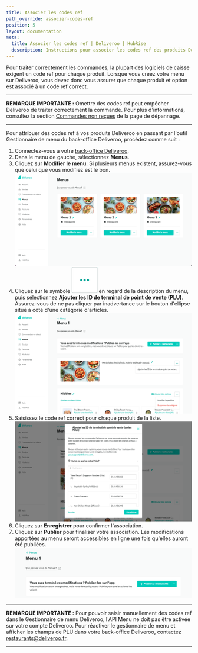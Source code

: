 ```yaml
---
title: Associer les codes ref
path_override: associer-codes-ref
position: 5
layout: documentation
meta:
  title: Associer les codes ref | Deliveroo | HubRise
  description: Instructions pour associer les codes ref des produits Deliveroo avec d'autres applications après avoir connecté votre logiciel de caisse avec HubRise. Connectez vos applications et synchronisez vos données.
---
```


Pour traiter correctement les commandes, la plupart des logiciels de caisse exigent un code ref pour chaque produit. Lorsque vous créez votre menu sur Deliveroo, vous devez donc vous assurer que chaque produit et option est associé à un code ref correct.

---

**REMARQUE IMPORTANTE :** Omettre des codes ref peut empêcher Deliveroo de traiter correctement la commande. Pour plus d'informations, consultez la section [Commandes non reçues](/apps/deliveroo/depannage#commandes-non-recues) de la page de dépannage.

---

Pour attribuer des codes ref à vos produits Deliveroo en passant par l'outil Gestionnaire de menu du back-office Deliveroo, procédez comme suit :

1. Connectez-vous à votre [back-office Deliveroo](https://restaurant-hub.deliveroo.net/).
1. Dans le menu de gauche, sélectionnez **Menus**.
1. Cliquez sur **Modifier le menu**. Si plusieurs menus existent, assurez-vous que celui que vous modifiez est le bon. ![Back-office Deliveroo](./images/008-deliveroo-back-office.png)
1. Cliquez sur le symbole <InlineImage width="24" height="24">![Triple dot icon](../images/triple-dot.png)</InlineImage> en regard de la description du menu, puis sélectionnez **Ajouter les ID de terminal de point de vente (PLU)**. Assurez-vous de ne pas cliquer par inadvertance sur le bouton d'ellipse situé à côté d'une catégorie d'articles. ![Page d'édition de menu de Deliveroo](./images/009-deliveroo-edit-menu-page.png)
1. Saisissez le code ref correct pour chaque produit de la liste.![Fenêtre pop-up Deliveroo Ajouter des PLU](./images/010-deliveroo-add-plus.png)
1. Cliquez sur **Enregistrer** pour confirmer l'association.
1. Cliquez sur **Publier** pour finaliser votre association. Les modifications apportées au menu seront accessibles en ligne une fois qu'elles auront été publiées. ![Bouton de publication du menu Deliveroo](./images/012-deliveroo-publish-menu.png)

---

**REMARQUE IMPORTANTE :** Pour pouvoir saisir manuellement des codes ref dans le Gestionnaire de menu Deliveroo, l'API Menu ne doit pas être activée sur votre compte Deliveroo. Pour réactiver le gestionnaire de menu et afficher les champs de PLU dans votre back-office Deliveroo, contactez restaurants@deliveroo.fr.

---
